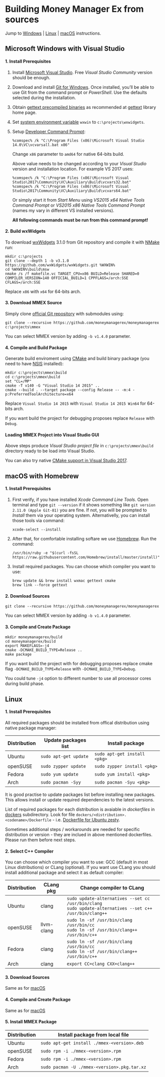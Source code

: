 Building Money Manager Ex from sources
======================================

Jump to [Windows] | [Linux] | [macOS] instructions.



Microsoft Windows with Visual Studio
------------------------------------

#### 1. Install Prerequisites

1. Install [Microsoft Visual Studio]. Free *Visual Studio Community*
   version should be enough.

2. Download and install [Git for Windows]. Once installed, you’ll be able
   to use Git from the command prompt or *PowerShell*. Use the defaults
     selected during the installation.

3. Obtain [gettext precompiled binaries] as recommended at [gettext] library
   home page.

4. Set [system environment variable] `wxwin` to `c:\projects\wxwidgets`.

5. Setup [Developer Command Prompt]:

       %comspec% /k "C:\Program Files (x86)\Microsoft Visual Studio 14.0\VC\vcvarsall.bat x86"

   Change `x86` parameter to `amd64` for native 64-bits build.

   Above value needs to be changed according to your *Visual Studio* version
   and installation location.
   For example VS 2017 uses:

       %comspec% /k "C:\Program Files (x86)\Microsoft Visual Studio\2017\Community\VC\Auxiliary\Build\vcvars32.bat"
       %comspec% /k "C:\Program Files (x86)\Microsoft Visual Studio\2017\Community\VC\Auxiliary\Build\vcvars64.bat"
       
   Or simply start it from *Start Menu* using *VS2015 x64 Native Tools
   Command Prompt* or *VS2015 x86 Native Tools Command Prompt* (names my vary
   in different VS installed versions).

   **All following commands must be run from this command prompt!**

#### 2. Build wxWidgets

To download [wxWidgets] 3.1.0 from Git repository and compile it with [NMake]
run:

    mkdir c:\projects
    git clone --depth 1 -b v3.1.0 https://github.com/wxWidgets/wxWidgets.git %WXWIN%
    cd %WXWIN%\build\msw
    nmake /s /f makefile.vc TARGET_CPU=x86 BUILD=Release SHARED=0 COMPILER_VERSION=140 OFFICIAL_BUILD=1 CPPFLAGS=/arch:SSE CFLAGS=/arch:SSE

Replace `x86` with `x64` for 64-bits arch.

#### 3. Download MMEX Source

Simply clone [official Git repository] with submodules using:

    git clone --recursive https://github.com/moneymanagerex/moneymanagerex c:\projects\mmex

You can select MMEX version by adding `-b v1.4.0` parameter.

#### 4. Compile and Build Package

Generate build enviroment using [CMake] and build binary package (you need
to have [NSIS] installed):

    mkdir c:\projects\mmex\build
    cd c:\projects\mmex\build
    set "CL=/MP"
    cmake -T v140 -G "Visual Studio 14 2015" ..
    cmake --build . --target package --config Release -- -m:4 -p:PreferredToolArchitecture=x64

Replace `Visual Studio 14 2015` with `Visual Studio 14 2015 Win64`
for 64-bits arch.

If you want build the project for debugging proposes replace `Release`
with `Debug`.

#### Loading MMEX Project into Visual Studio GUI

Above steps produce *Visual Studio project file* in `c:\projects\mmex\build`
directory ready to be load into Visual Studio.

You can also try native [CMake support in Visual Studio 2017].


macOS with Homebrew
-------------------

#### 1. Install Prerequisites

1. First verify, if you have installed *Xcode Command Line Tools*. Open
   terminal and type `git --version` if it shows something like
   `git version 2.11.0 (Apple Git-81)`
   you are fine. If not, you will be prompted to *Install* them via your
   operating system. Alternativelly, you can install those tools via command:

       xcode-select --install

2. After that, for comfortable installing softare we use [Homebrew].
   Run the command:

       /usr/bin/ruby -e "$(curl -fsSL https://raw.githubusercontent.com/Homebrew/install/master/install)"

3. Install required packages. You can choose which compiler you want to use:

       brew update && brew install wxmac gettext cmake
       brew link --force gettext

#### 2. Download Sources

    git clone --recursive https://github.com/moneymanagerex/moneymanagerex

You can select MMEX version by adding `-b v1.4.0` parameter.

#### 3. Compile and Create Package

    mkdir moneymanagerex/build
    cd moneymanagerex/build
    export MAKEFLAGS=-j4
    cmake -DCMAKE_BUILD_TYPE=Release ..
    make package

If you want build the project with for debugging proposes replace cmake flag
`-DCMAKE_BUILD_TYPE=Release` with `-DCMAKE_BUILD_TYPE=Debug`.

You could tune `-j4` option to different number to use all processor cores
during build phase.


Linux
-----

#### 1. Install Prerequisites

All required packages should be installed from offical distribution
using native package manager:

| Distribution | Update packages list | Install package             |
|--------------|----------------------|-----------------------------|
| Ubuntu       | `sudo apt-get update`| `sudo apt-get install <pkg>`|
| openSUSE     | `sudo zypper update` | `sudo zypper install <pkg>` |
| Fedora       | `sudo yum update`    | `sudo yum install <pkg>`    |
| Arch         | `sudo pacman -Syy`   | `sudo pacman -Syu <pkg>`    |

It is good practise to update packages list before installing new packages.
This allows install or update required dependencies to the latest versions.

List of required packages for each distribution is avaiable in *dockerfiles*
in [dockers] subdirectory. Look for file
`dockers/<distribution>.<codename>/Dockerfile` - i.e. [Dockerfile for Ubuntu
zesty].

Sometimes additional steps / workarounds are needed for specific distribution
or version - they are inclued in above mentioned dockerfiles. Please run them
before next steps.

#### 2. Select C++ Compiler

You can choose which compiler you want to use: GCC (default in most Linux
distributions) or CLang (optional). If you want use CLang you should install
additional package and select it as default compiler:

| Distribution | CLang pkg  | Change compiler to CLang |
|--------------|------------|--------------------------|
| Ubuntu       | clang      | `sudo update-alternatives --set cc /usr/bin/clang`<br>`sudo update-alternatives --set c++ /usr/bin/clang++`|
| openSUSE     | llvm-clang | `sudo ln -sf /usr/bin/clang /usr/bin/cc`<br>`sudo ln -sf /usr/bin/clang++ /usr/bin/c++`|
| Fedora       | clang      | `sudo ln -sf /usr/bin/clang /usr/bin/cc`<br>`sudo ln -sf /usr/bin/clang++ /usr/bin/c++`|
| Arch         | clang      | `export CC=clang CXX=clang++`|

#### 3. Download Sources

Same as for [macOS](#2-download-sources)
	
#### 4. Compile and Create Package

Same as for [macOS](#3-compile-and-create-package)

#### 5. Install MMEX Package

| Distribution | Install package from local file             |
|--------------|---------------------------------------------|
| Ubuntu       | `sudo apt-get install ./mmex-<version>.deb` |
| openSUSE     | `sudo rpm -i ./mmex-<version>.rpm`          |
| Fedora       | `sudo rpm -i ./mmex-<version>.rpm`          |
| Arch         | `sudo pacman -U ./mmex-<version>.pkg.tar.xz`|

<!-- links -->
[Windows]: #microsoft-windows-with-visual-studio
[Linux]: #linux
[macOS]: #macos-with-homebrew
[dockers]: dockers/
[Dockerfile for Ubuntu zesty]: dockers/ubuntu.zesty/Dockerfile
[Microsoft Visual Studio]:
    https://www.visualstudio.com/downloads/
[Git for Windows]:
    https://git-scm.com/download/win
[system environment variable]:
    http://www.computerhope.com/issues/ch000549.htm
[gettext]:
    https://www.gnu.org/software/gettext/#downloading
[gettext precompiled binaries]:
    https://mlocati.github.io/articles/gettext-iconv-windows.html
[Developer Command Prompt]:
    https://docs.microsoft.com/en-us/dotnet/framework/tools/developer-command-prompt-for-vs
[official Git repository]:
    https://github.com/moneymanagerex/moneymanagerex
[NMake]:
    https://docs.microsoft.com/cpp/build/nmake-reference
[CMake]:
    https://cmake.org/
[wxWidgets]:
    https://wxwidgets.org/
[NSIS]:
    http://nsis.sourceforge.net/Download
[CMake support in Visual Studio 2017]:
    https://blogs.msdn.microsoft.com/vcblog/2016/10/05/cmake-support-in-visual-studio/
[Homebrew]:
    https://brew.sh